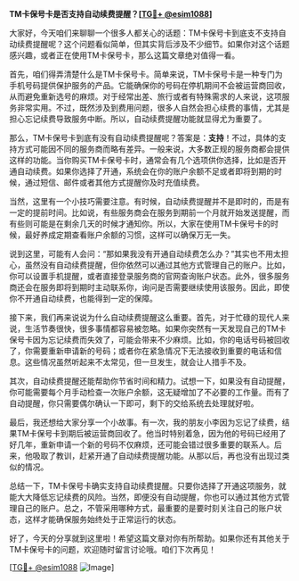 **TM卡保号卡是否支持自动续费提醒？[[TG💪+ @esim1088](https://t.me/s/esim1088)]**

大家好，今天咱们来聊聊一个很多人都关心的话题：TM卡保号卡到底支不支持自动续费提醒呢？这个问题看似简单，但其实背后涉及不少细节。如果你对这个话题感兴趣，或者正在使用TM卡保号卡，那么这篇文章绝对值得一看。

首先，咱们得弄清楚什么是TM卡保号卡。简单来说，TM卡保号卡是一种专门为手机号码提供保护服务的产品。它能确保你的号码在停机期间不会被运营商回收，从而避免重新选号的麻烦。对于经常出差、旅行或者有特殊需求的人来说，这项服务非常实用。不过，既然涉及到费用问题，很多人自然会担心续费的事情，尤其是担心忘记续费导致服务中断。所以，自动续费提醒功能就显得尤为重要了。

那么，TM卡保号卡到底有没有自动续费提醒呢？答案是：**支持**！不过，具体的支持方式可能因不同的服务商而略有差异。一般来说，大多数正规的服务商都会提供这样的功能。当你购买TM卡保号卡时，通常会有几个选项供你选择，比如是否开通自动续费。如果你选择了开通，系统会在你的账户余额不足或者即将到期的时候，通过短信、邮件或者其他方式提醒你及时充值续费。

当然，这里有一个小技巧需要注意。有时候，自动续费提醒并不是即时的，而是有一定的提前时间。比如说，有些服务商会在服务到期前一个月就开始发送提醒，而有些则可能是在剩余几天的时候才通知你。所以，大家在使用TM卡保号卡的时候，最好养成定期查看账户余额的习惯，这样可以确保万无一失。

说到这里，可能有人会问：“那如果我没有开通自动续费怎么办？”其实也不用太担心，虽然没有自动续费提醒，但你依然可以通过其他方式管理自己的账户。比如，你可以设置手机提醒，或者直接登录服务商的官网查询账户状态。此外，很多服务商还会在服务即将到期时主动联系你，询问是否需要继续使用该服务。因此，即使你不开通自动续费，也能得到一定的保障。

接下来，我们再来说说为什么自动续费提醒这么重要。首先，对于忙碌的现代人来说，生活节奏很快，很多事情都容易被忽略。如果你突然有一天发现自己的TM卡保号卡因为忘记续费而失效了，可能会带来不少麻烦。比如，你的电话号码被回收了，你需要重新申请新的号码；或者你在紧急情况下无法接收到重要的电话和信息。这些情况虽然听起来不太常见，但一旦发生，就会让人措手不及。

其次，自动续费提醒还能帮助你节省时间和精力。试想一下，如果没有自动提醒，你可能需要每个月手动检查一次账户余额，这无疑增加了不必要的工作量。而有了自动提醒，你只需要偶尔确认一下即可，剩下的交给系统去处理就好啦。

最后，我还想给大家分享一个小故事。有一次，我的朋友小李因为忘记了续费，结果TM卡保号卡到期后被运营商回收了。他当时特别着急，因为他的号码已经用了好几年，重新申请一个新的号码不仅麻烦，还可能会错过很多重要的联系人。后来，他吸取了教训，赶紧开通了自动续费提醒功能。从那以后，再也没有出现过类似的情况。

总结一下，TM卡保号卡确实支持自动续费提醒。只要你选择了开通这项服务，就能大大降低忘记续费的风险。当然，即便没有自动提醒，你也可以通过其他方式管理自己的账户。总之，不管采用哪种方式，最重要的是要时刻关注自己的账户状态，这样才能确保服务始终处于正常运行的状态。

好了，今天的分享就到这里啦！希望这篇文章对你有所帮助。如果你还有其他关于TM卡保号卡的问题，欢迎随时留言讨论哦。咱们下次再见！

[[TG💪+ @esim1088](https://t.me/s/esim1088) ![Image](https://i.postimg.cc/4NQfJmqS/Snipaste-2025-05-13-00-14-12.png)]